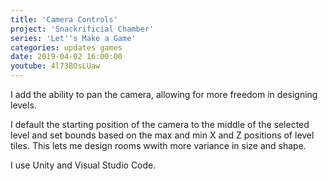 ```yaml
---
title: 'Camera Controls'
project: 'Snackrificial Chamber'
series: 'Let''s Make a Game'
categories: updates games
date: 2019-04-02 16:00:00
youtube: 4l73BOsLUaw
---
```

I add the ability to pan the camera, allowing for more freedom in designing levels.

<!-- more -->

I default the starting position of the camera to the middle of the selected level and set bounds based on the max and min X and Z positions of level tiles.  This lets me design rooms wwith more variance in size and shape.

I use Unity and Visual Studio Code.